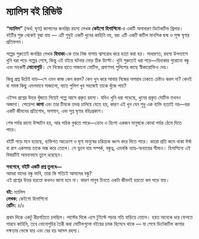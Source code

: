 # ম্যালিস বই রিভিউ

**“ম্যালিস”** (অর্থ: ঘৃণা) জাপানের জনপ্রিয় রহস্য লেখক **কেইগো হিগাশিনো**-র একটি অসাধারণ ডিটেকটিভ থ্রিলার। বইটির শুরু থেকেই বুঝা যায় — এটি শুধুই একটি খুনের কাহিনি নয়, বরং এটি একটি জটিল মানসিক দ্বন্দ্ব ও সূক্ষ ঘৃণার প্রতিফলন।

গল্পের শুরুতেই জনপ্রিয় লেখক **হিদাকা**-কে তার নিজ বাসায় শ্বাসরোধ করে হত্যা করা হয়। সাধারণত, রহস্য উপন্যাসে খুনি ধরা পড়ে গল্পের শেষে, কিন্তু এই বইয়ে ঘটনার মোড় ঠিক উল্টো। খুনি শুরুতেই ধরা পড়ে—হিদাকার পুরোনো বন্ধু এবং সহকর্মী **নোনোগুচি**। সে নিজের হাতে সাজানো মোটিভ, প্রমাণসহ পুলিশের কাছে স্বীকারোক্তিও দেয়।

কিন্তু প্রশ্ন উঠেই যায়—সে এমন কাজ কেন করল? কেন খুন করে আবার নিজের অপরাধ ঢাকতে চেষ্টাও করল না? কেনই বা সমস্ত কিছু এমনভাবে সাজালো, যাতে পুলিশ খুব সহজেই তাকে খুঁজে পায়?

এইসব প্রশ্নের উত্তর খুঁজতে গিয়েই গল্পে আসে প্রকৃত রহস্য। যদিও খুনি ধরা পড়েছে, খুনের প্রকৃত মোটিভ তখনও অজানা। গোয়েন্দা **কাগা** এবং তার টিমকে তদন্ত চালিয়ে যেতে হয়, কারণ এই খুন যেন শুধু এক ব্যক্তি হত্যাই নয়—বরং একটি জীবনের প্রতিশোধ, অপমান, এবং সুপ্ত ঘৃণার বহিঃপ্রকাশ।

শেষ পর্যন্ত রহস্য উদ্ঘাটন হয়, আর পাঠক বুঝতে পারে—ক্রোধ ও হিংসা একজন মানুষকে কোথা পর্যন্ত ঠেলে দিতে পারে।

বইটি পড়ে মনে হয়েছে, ব্যক্তিগত আক্রোশ ও ঘৃণা মানুষের চরিত্রকে ধ্বংস করে দিতে পারে। কারো প্রতি জমে থাকা ঈর্ষা বা রাগ একসময় তাকে অন্ধ করে তোলে। সে ভুলে যায় সম্পর্ক, বন্ধুত্ব, এমনকি ন্যায়-অন্যায়ের সীমাও। হিগাশিনো এই বিষয়টিই অনন্যভাবে তুলে ধরেছেন।

**সবশেষে, বইটি একটি প্রশ্ন তুলবে—**  
আমরা যাদের বন্ধু ভাবি, তারা কি সত্যিই আমাদের বন্ধু?  
এই প্রশ্নের উত্তর হয়তো কখনও জানা হবে না। কারণ মানুষ চিনতে একটা জীবনই হয়তো কম পড়ে যায়।

**বই:** ম্যালিস  
**লেখক:** কেইগো হিগাশিনো  
**রেটিং:** ৪/৫

প্রথম দিকে একটু ধীরগতিতে চলছিল। লাস্টের দিকে এসে টুইস্টে পড়ার গতি বাড়িয়ে তোলে। হয়ত অনেকে ধরে ফেলতে পারবে কাহিনি, তবে নোনোগুচির তৈরী করা মোটিভগুলো বইয়ের চমক হিসেবে থাকে — যা শেষে ডিটেকটিভ কাগার দক্ষতায় ভেস্তে যায় এবং বের হয় আসল রহস্য।
